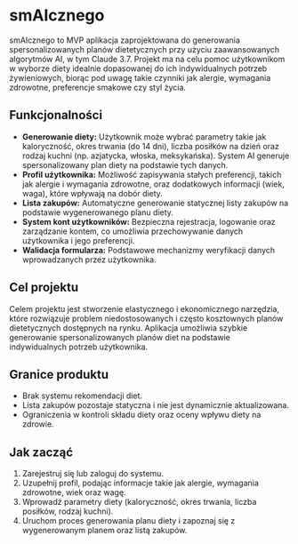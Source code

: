 # smAIcznego

smAIcznego to MVP aplikacja zaprojektowana do generowania spersonalizowanych planów dietetycznych przy użyciu zaawansowanych algorytmów AI, w tym Claude 3.7. Projekt ma na celu pomoc użytkownikom w wyborze diety idealnie dopasowanej do ich indywidualnych potrzeb żywieniowych, biorąc pod uwagę takie czynniki jak alergie, wymagania zdrowotne, preferencje smakowe czy styl życia.

## Funkcjonalności

- **Generowanie diety:** Użytkownik może wybrać parametry takie jak kaloryczność, okres trwania (do 14 dni), liczba posiłków na dzień oraz rodzaj kuchni (np. azjatycka, włoska, meksykańska). System AI generuje spersonalizowany plan diety na podstawie tych danych.
- **Profil użytkownika:** Możliwość zapisywania stałych preferencji, takich jak alergie i wymagania zdrowotne, oraz dodatkowych informacji (wiek, waga), które wpływają na dobór diety.
- **Lista zakupów:** Automatyczne generowanie statycznej listy zakupów na podstawie wygenerowanego planu diety.
- **System kont użytkowników:** Bezpieczna rejestracja, logowanie oraz zarządzanie kontem, co umożliwia przechowywanie danych użytkownika i jego preferencji.
- **Walidacja formularza:** Podstawowe mechanizmy weryfikacji danych wprowadzanych przez użytkownika.

## Cel projektu

Celem projektu jest stworzenie elastycznego i ekonomicznego narzędzia, które rozwiązuje problem niedostosowanych i często kosztownych planów dietetycznych dostępnych na rynku. Aplikacja umożliwia szybkie generowanie spersonalizowanych planów diet na podstawie indywidualnych potrzeb użytkownika.

## Granice produktu

- Brak systemu rekomendacji diet.
- Lista zakupów pozostaje statyczna i nie jest dynamicznie aktualizowana.
- Ograniczenia w kontroli składu diety oraz oceny wpływu diety na zdrowie.

## Jak zacząć

1. Zarejestruj się lub zaloguj do systemu.
2. Uzupełnij profil, podając informacje takie jak alergie, wymagania zdrowotne, wiek oraz wagę.
3. Wprowadź parametry diety (kaloryczność, okres trwania, liczba posiłków, rodzaj kuchni).
4. Uruchom proces generowania planu diety i zapoznaj się z wygenerowanym planem oraz listą zakupów.
